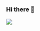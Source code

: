### Hi there 👋

<a href="python.org" target="_blank"><img src="https://img.shields.io/badge/000000?style=python&logo=python&logoColor=FFFFFF"/></a>
